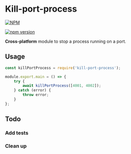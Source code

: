 # Kill-port-process

[![NPM](https://nodei.co/npm/kill-port-process.png?compact=true)](https://nodei.co/npm/kill-port-process/)

[![npm version](https://badge.fury.io/js/kill-port-process.svg)](https://badge.fury.io/js/kill-port-process)

**Cross-platform** module to stop a process running on a port.

## Usage

```javascript
const killPortProcess = require('kill-port-process');

module.export.main = () => {
	try {
		await killPortProcess([4001, 4002]);
	} catch (error) {
		throw error;
	}
};
```

## Todo

### Add tests

### Clean up

